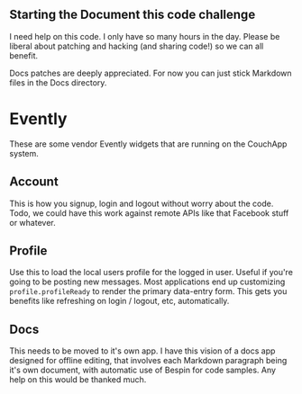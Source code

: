 ## Starting the Document this code challenge

I need help on this code. I only have so many hours in the day. Please be liberal about patching and hacking (and sharing code!) so we can all benefit. 

Docs patches are deeply appreciated. For now you can just stick Markdown files in the Docs directory.

# Evently

These are some vendor Evently widgets that are running on the CouchApp system.

## Account
  This is how you signup, login and logout without worry about the code.
  Todo, we could have this work against remote APIs like that Facebook stuff or whatever.


## Profile
  Use this to load the local users profile for the logged in user. Useful if you're going to be posting new messages. Most applications end up customizing `profile.profileReady` to render the primary data-entry form. This gets you benefits like refreshing on login / logout, etc, automatically.


## Docs
  This needs to be moved to it's own app.
  I have this vision of a docs app designed for offline editing, that involves each Markdown paragraph being it's own document, with automatic use of Bespin for code samples. Any help on this would be thanked much.
